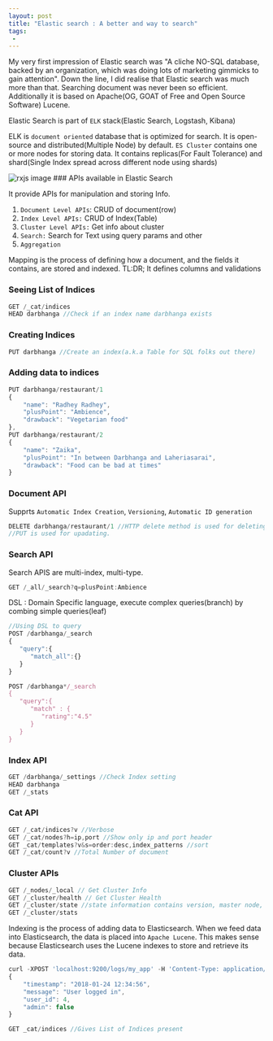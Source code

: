 ```yaml
---
layout: post
title: "Elastic search : A better and way to search"
tags:
 -
---
```


My very first impression of Elastic search was "A cliche NO-SQL database, backed by an organization, which was doing lots of marketing gimmicks to gain attention". Down the line, I did realise that Elastic search was much more than that. Searching document was never been so efficient. Additionally it is based on Apache(OG, GOAT of Free and Open Source Software) Lucene.

Elastic Search is part of `ELK` stack(Elastic Search, Logstash, Kibana)

ELK is `document oriented` database that is optimized for search. It is open-source and distributed(Multiple Node) by default. `ES Cluster` contains one or more nodes for storing data. It contains replicas(For Fault Tolerance) and shard(Single Index spread across different node using shards)

<img src="/as_blog/images/es.png" alt="rxjs image">
### APIs available in Elastic Search

It provide APIs for manipulation and storing Info.

1. `Document Level APIs`: CRUD of document(row)
2. `Index Level APIs:` CRUD of Index(Table)
3. `Cluster Level APIs:` Get info about cluster
4. `Search:` Search for Text using query params and other
5. `Aggregation`

Mapping is the process of defining how a document, and the fields it contains, are stored and indexed. TL:DR; It defines columns and validations

### Seeing List of Indices

```jsx
GET /_cat/indices
HEAD darbhanga //Check if an index name darbhanga exists
```

### Creating Indices

```jsx
PUT darbhanga //Create an index(a.k.a Table for SQL folks out there)
```

### Adding data to indices

```jsx
PUT darbhanga/restaurant/1
{
	"name": "Radhey Radhey",
	"plusPoint": "Ambience",
	"drawback": "Vegetarian food"
},
PUT darbhanga/restaurant/2
{
	"name": "Zaika",
	"plusPoint": "In between Darbhanga and Laheriasarai",
	"drawback": "Food can be bad at times"
}
```

### Document API

Supprts  `Automatic Index Creation`, `Versioning`, `Automatic ID generation`

```jsx
DELETE darbhanga/restaurant/1 //HTTP delete method is used for deleting
//PUT is used for upadating.
```

### Search API

Search APIS are multi-index, multi-type.

```jsx
GET /_all/_search?q=plusPoint:Ambience
```

DSL : Domain Specific language, execute complex queries(branch) by combing simple queries(leaf)

```jsx
//Using DSL to query
POST /darbhanga/_search
{
   "query":{
      "match_all":{}
   }
}

POST /darbhanga*/_search
{
   "query":{
      "match" : {
         "rating":"4.5"
      }
   }
}
```

### Index API

```jsx
GET /darbhanga/_settings //Check Index setting
HEAD darbhanga
GET /_stats
```

### Cat API

```jsx
GET /_cat/indices?v //Verbose
GET /_cat/nodes?h=ip,port //Show only ip and port header
GET _cat/templates?v&s=order:desc,index_patterns //sort
GET /_cat/count?v //Total Number of document
```

### Cluster APIs

```jsx
GET /_nodes/_local // Get Cluster Info
GET /_cluster/health // Get Cluster Health
GET /_cluster/state //state information contains version, master node, other nodes, routing table, metadata and blocks.
GET /_cluster/stats
```

Indexing is the process of adding data to Elasticsearch. When we feed data into Elasticsearch, the data is placed into `Apache Lucene`. This makes sense because Elasticsearch uses the Lucene indexes to store and retrieve its data.

```jsx
curl -XPOST 'localhost:9200/logs/my_app' -H 'Content-Type: application/json' -d'
{
	"timestamp": "2018-01-24 12:34:56",
	"message": "User logged in",
	"user_id": 4,
	"admin": false
}

GET _cat/indices //Gives List of Indices present
```